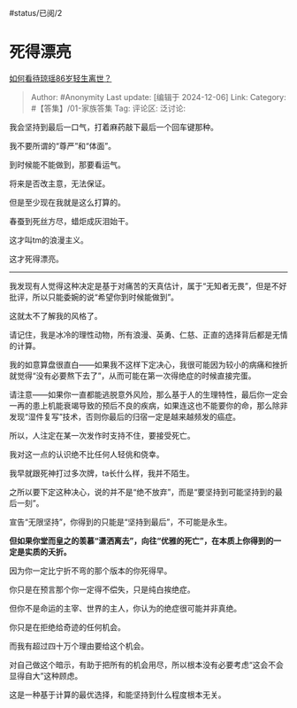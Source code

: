 #status/已阅/2 

# 死得漂亮
[如何看待琼瑶86岁轻生离世？](https://www.zhihu.com/question/5940631187/answer/48773587368)

> Author: #Anonymity
> Last update: [编辑于 2024-12-06]
> Link:
> Category: #【答集】/01-家族答集 
> Tag: 
> 评论区:
> 泛讨论:

我会坚持到最后一口气，打着麻药敲下最后一个回车键那种。

我不要所谓的“尊严”和“体面”。

到时候能不能做到，那要看运气。

将来是否改主意，无法保证。

但是至少现在我就是这么打算的。

春蚕到死丝方尽，蜡炬成灰泪始干。

这才叫tm的浪漫主义。

这才死得漂亮。

--------------------

我发现有人觉得这种决定是基于对痛苦的天真估计，属于“无知者无畏”，但是不好批评，所以只能委婉的说“希望你到时候能做到”。

这就太不了解我的风格了。

请记住，我是冰冷的理性动物，所有浪漫、英勇、仁慈、正直的选择背后都是无情的计算。

我的如意算盘很直白——如果我不这样下定决心，我很可能因为较小的病痛和挫折就觉得“没有必要熬下去了”，从而可能在第一次得绝症的时候直接完蛋。

请注意——如果你一直都能逃脱意外风险，那么基于人的生理特性，最后你一定会一再的患上机能衰竭导致的预后不良的疾病，如果连这也不能要你的命，那么除非发现“湿件复写”技术，否则你最后的归宿一定是越来越频发的癌症。

所以，人注定在某一次发作时支持不住，要接受死亡。

我对这一点的认识绝不比任何人轻佻和侥幸。

我早就跟死神打过多次牌，ta长什么样，我并不陌生。

之所以要下定这种决心，说的并不是“绝不放弃”，而是“要坚持到可能坚持到的最后一刻”。

宣告“无限坚持”，你得到的只能是“坚持到最后”，不可能是永生。

**但如果你堂而皇之的羡慕“潇洒离去”，向往“优雅的死亡”，在本质上你得到的一定是实质的夭折。**

因为你一定比宁折不弯的那个版本的你死得早。

你只是在预言那个你一定得不偿失，只是纯白挨绝症。

但你不是命运的主宰、世界的主人，你认为的绝症很可能并非真绝。

你只是在拒绝给奇迹的任何机会。

而我有超过四十万个理由要给这个机会。

对自己做这个暗示，有助于把所有的机会用尽，所以根本没有必要考虑“这会不会显得自大”这种顾虑。

这是一种基于计算的最优选择，和能坚持到什么程度根本无关。